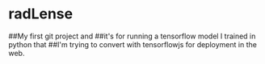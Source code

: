 # radLense

##My first git project and
##it's for running a tensorflow model I trained in python that
##I'm trying to convert with tensorflowjs for deployment in the web.
